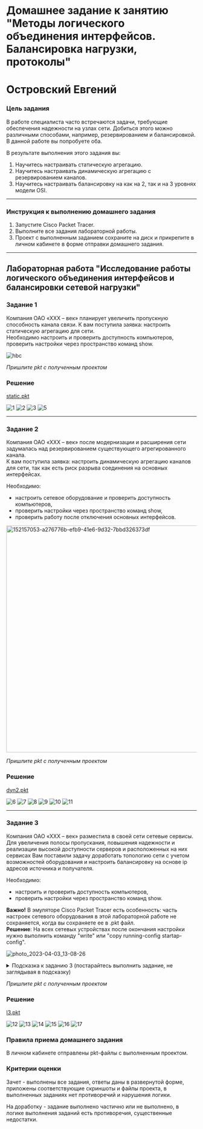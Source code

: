 # Домашнее задание к занятию "Методы логического объединения интерфейсов. Балансировка нагрузки, протоколы"
# Островский Евгений

### Цель задания

В работе специалиста часто встречаются задачи, требующие обеспечения надежности на узлах сети. Добиться этого можно различными способами, например, резервированием и балансировкой. В данной работе вы попробуете оба. 

В результате выполнения этого задания вы:
1) Научитесь настраивать статическую агрегацию.  
2) Научитесь настраивать динамическую агрегацию с резервированием каналов.  
3) Научитесь настраивать балансировку на как на 2, так и на 3 уровнях модели OSI.  

------

### Инструкция к выполнению домашнего задания

1. Запустите Cisco Packet Tracer.  
2. Выполните  все задания лабораторной работы.  
3. Проект с выполненным заданием сохраните на диск и прикрепите в личном кабинете в форме отправки домашнего задания.  

------

## Лабораторная работа "Исследование работы логического объединения интерфейсов и балансировки сетевой нагрузки"

### Задание 1

Компания ОАО «XXX – век» планирует увеличить пропускную способность канала связи. К вам поступила заявка: настроить статическую агрегацию для сети.  
Необходимо настроить и проверить доступность компьютеров, проверить настройки через пространство команд show.

![hbc](https://user-images.githubusercontent.com/73060384/150137949-45bfd56c-a35c-4042-9377-5764cb09594d.png)

*Пришлите pkt с полученным проектом*

### Решение

[static.pkt](https://github.com/joos-ntw/rsnt-homeworks/blob/main/files/static.pkt)

![1](https://github.com/joos-ntw/rsnt-homeworks/blob/main/files/static-4.png)
![2](https://github.com/joos-ntw/rsnt-homeworks/blob/main/files/static-2.png)
![3](https://github.com/joos-ntw/rsnt-homeworks/blob/main/files/static-3.png)
![5](https://github.com/joos-ntw/rsnt-homeworks/blob/main/files/static-5.png)

---

### Задание 2

Компания ОАО «XXX – век» после модернизации и расширения сети задумалась над резервированием существующего агрегированного канала.    
К вам поступила заявка: настроить динамическую агрегацию каналов для сети, так как есть риск разрыва соединения на основных интерфейсах.   


Необходимо: 
- настроить сетевое оборудование и проверить доступность компьютеров,
- проверить настройки через пространство команд show, 
- проверить работу после отключения основных интерфейсов.

<img width="600" alt="152157053-a276776b-efb9-41e6-9d32-7bbd326373df" src="https://user-images.githubusercontent.com/85602495/152174571-f344c6ec-ec34-4683-8f8b-51dbe57d6b45.png">

*Пришлите pkt с полученным проектом*

### Решение

[dyn2.pkt](https://github.com/joos-ntw/rsnt-homeworks/blob/main/files/dyn2.pkt)

![6](https://github.com/joos-ntw/rsnt-homeworks/blob/main/files/static2-7.png)
![7](https://github.com/joos-ntw/rsnt-homeworks/blob/main/files/static2-8.png)
![8](https://github.com/joos-ntw/rsnt-homeworks/blob/main/files/static2-9.png)
![9](https://github.com/joos-ntw/rsnt-homeworks/blob/main/files/static2-10.png)
![10](https://github.com/joos-ntw/rsnt-homeworks/blob/main/files/static2-5.png)
![11](https://github.com/joos-ntw/rsnt-homeworks/blob/main/files/static2-6.png)

---

### Задание 3

Компания ОАО «XXX – век» разместила в своей сети сетевые сервисы. Для увеличения полосы пропускания, повышения надежности и реализации высокой доступности серверов и расположенных на них сервисах Вам поставили задачу доработать топологию сети с учетом возможностей оборудования и настроить балансировку на основе ip адресов источника и получателя.
 
Необходимо: 
- настроить и проверить доступность компьютеров, 
- проверить настройки через пространство команд show.    

**Важно!** В эмуляторе Cisco Packet Tracer есть особенность: часть настроек сетевого оборудования в этой лабораторной работе не сохраняется, когда вы сохраняете ее в .pkt файл.  
**Решение**: На всех сетевых устройствах после окончания настройки нужно выполнить команду "write" или "copy running-config startap-config".

![photo_2023-04-03_13-08-26](https://user-images.githubusercontent.com/77622076/229756419-f559b248-6336-4976-858b-19443ef4c32f.jpg)

<details>
  <summary> Подсказка к заданию 3        
            (постарайтесь выполнить задание, не заглядывая в подсказку) </summary>
 
 Решение: добавьте еще одну связь между коммутатором 2960 и коммутатором 3560, настройте между ними агрегирование, используя L3 EtherChannel на коммутаторе 3560.

</details>

*Пришлите pkt с полученным проектом*

### Решение

[l3.pkt](https://github.com/joos-ntw/rsnt-homeworks/blob/main/files/l3.pkt)

![12](https://github.com/joos-ntw/rsnt-homeworks/blob/main/files/l3-1.png)
![13](https://github.com/joos-ntw/rsnt-homeworks/blob/main/files/l3-2.png)
![14](https://github.com/joos-ntw/rsnt-homeworks/blob/main/files/l3-3.png)
![15](https://github.com/joos-ntw/rsnt-homeworks/blob/main/files/l3-4.png)
![16](https://github.com/joos-ntw/rsnt-homeworks/blob/main/files/l3-5.png)
![17](https://github.com/joos-ntw/rsnt-homeworks/blob/main/files/l3-6.png)

### Правила приема домашнего задания

В личном кабинете отправлены pkt-файлы с выполненным проектом.

### Критерии оценки

Зачет - выполнены все задания, ответы даны в развернутой форме, приложены соответствующие скриншоты и файлы проекта, в выполненных заданиях нет противоречий и нарушения логики.

На доработку - задание выполнено частично или не выполнено, в логике выполнения заданий есть противоречия, существенные недостатки.


